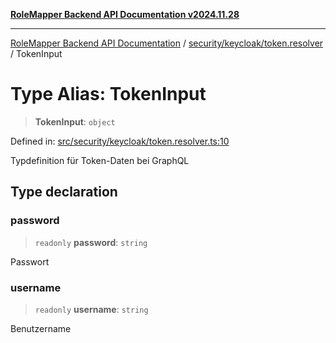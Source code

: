 [**RoleMapper Backend API Documentation v2024.11.28**](../../../../README.md)

***

[RoleMapper Backend API Documentation](../../../../modules.md) / [security/keycloak/token.resolver](../README.md) / TokenInput

# Type Alias: TokenInput

> **TokenInput**: `object`

Defined in: [src/security/keycloak/token.resolver.ts:10](https://github.com/FlowCraft-AG/RoleMapper/blob/8da0bd78326e48681af59eedcf5fc8f5e650849b/backend/src/security/keycloak/token.resolver.ts#L10)

Typdefinition für Token-Daten bei GraphQL

## Type declaration

### password

> `readonly` **password**: `string`

Passwort

### username

> `readonly` **username**: `string`

Benutzername
